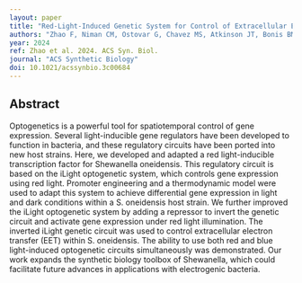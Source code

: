 ```yaml
---
layout: paper
title: "Red-Light-Induced Genetic System for Control of Extracellular Electron Transfer"
authors: "Zhao F, Niman CM, Ostovar G, Chavez MS, Atkinson JT, Bonis BM, Gralnick JA, El-Naggar MY, and Boedicker JQ"
year: 2024
ref: Zhao et al. 2024. ACS Syn. Biol.
journal: "ACS Synthetic Biology"
doi: 10.1021/acssynbio.3c00684
---
```


## Abstract

Optogenetics is a powerful tool for spatiotemporal control of gene expression. Several light-inducible gene regulators have been developed to function in bacteria, and these regulatory circuits have been ported into new host strains. Here, we developed and adapted a red light-inducible transcription factor for Shewanella oneidensis. This regulatory circuit is based on the iLight optogenetic system, which controls gene expression using red light. Promoter engineering and a thermodynamic model were used to adapt this system to achieve differential gene expression in light and dark conditions within a S. oneidensis host strain. We further improved the iLight optogenetic system by adding a repressor to invert the genetic circuit and activate gene expression under red light illumination. The inverted iLight genetic circuit was used to control extracellular electron transfer (EET) within S. oneidensis. The ability to use both red and blue light-induced optogenetic circuits simultaneously was demonstrated. Our work expands the synthetic biology toolbox of Shewanella, which could facilitate future advances in applications with electrogenic bacteria.